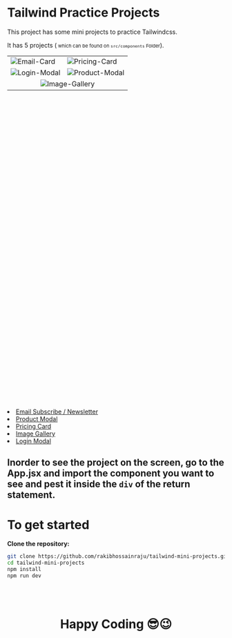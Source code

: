 # Tailwind Practice Projects

This project has some mini projects to practice Tailwindcss.

It has 5 projects (<span style="font-size: 11px" > which can be found on `src/components` Folder</span>).

<table style="height: 50rem" align="center">
  <tr>
    <td><img src="https://i.ibb.co/SXfCp0q/Email-Card.png" alt="Email-Card"></td>
    <td><img src="https://i.ibb.co/Bc3jGyt/Pricing-Card.png" alt="Pricing-Card"></td>
  </tr>
   <tr>
    <td><img src="https://i.ibb.co/vzPnPLr/Login-Modal.png" alt="Login-Modal"/></td>
    <td><img src="https://i.ibb.co/82QpSgt/Product-Modal.png" alt="Product-Modal" border="0"></td>
  </tr>
  <tr   align="center">
    <td colspan="2" >
    <img src="https://i.ibb.co/gJt35QB/Image-Gallery.png" alt="Image-Gallery" border="0"></td>
  </tr>
</table>

<li><a href="./src/components/EmailCard.jsx">Email Subscribe / Newsletter</a></li>

<li><a href="./src/components/ProductModel.jsx">Product Modal</a></li>

<li><a href="./src/components/PricingCard.jsx">Pricing Card</a></li>

<li><a href="./src/components/ImageGallery.jsx">Image Gallery</a></li>

<li><a  href="./src/components/LoginModal.jsx">Login Modal</a></li>

## Inorder to see the project on the screen, go to the App.jsx and import the component you want to see and pest it inside the `div` of the return statement.

# To get started

**Clone the repository:**

```bash
git clone https://github.com/rakibhossainraju/tailwind-mini-projects.git
cd tailwind-mini-projects
npm install
npm run dev
```

<br/>
<br/>
<h1 align="center">Happy Coding 😎😉</h1>
